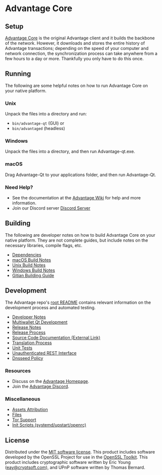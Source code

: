 Advantage Core
=============

Setup
---------------------
[Advantage Core](https://www.advantageblockchain.com/) is the original Advantage client and it builds the backbone of the network. However, it downloads and stores the entire history of Advantage transactions; depending on the speed of your computer and network connection, the synchronization process can take anywhere from a few hours to a day or more. Thankfully you only have to do this once.

Running
---------------------
The following are some helpful notes on how to run Advantage Core on your native platform.

### Unix

Unpack the files into a directory and run:

- `bin/advantage-qt` (GUI) or
- `bin/advantaged` (headless)

### Windows

Unpack the files into a directory, and then run Advantage-qt.exe.

### macOS

Drag Advantage-Qt to your applications folder, and then run Advantage-Qt.

### Need Help?

* See the documentation at the [Advantage Wiki](https://github.com/TheCodexBlockchain/Advantage/)
for help and more information.
* Join our Discord server [Discord Server](https://discord.gg/vCgKhFFeJt)

Building
---------------------
The following are developer notes on how to build Advantage Core on your native platform. They are not complete guides, but include notes on the necessary libraries, compile flags, etc.

- [Dependencies](dependencies.md)
- [macOS Build Notes](build-osx.md)
- [Unix Build Notes](build-unix.md)
- [Windows Build Notes](build-windows.md)
- [Gitian Building Guide](gitian-building.md)

Development
---------------------
The Advantage repo's [root README](/README.md) contains relevant information on the development process and automated testing.

- [Developer Notes](developer-notes.md)
- [Multiwallet Qt Development](multiwallet-qt.md)
- [Release Notes](release-notes.md)
- [Release Process](release-process.md)
- [Source Code Documentation (External Link)](https://github.com/TheCodexBlockchain/Advantage/)
- [Translation Process](translation_process.md)
- [Unit Tests](unit-tests.md)
- [Unauthenticated REST Interface](REST-interface.md)
- [Dnsseed Policy](dnsseed-policy.md)

### Resources
* Discuss on the [Advantage Homepage](https://www.advantageblockchain.com/).
* Join the [Advantage Discord](https://discord.gg/vCgKhFFeJt).

### Miscellaneous
- [Assets Attribution](assets-attribution.md)
- [Files](files.md)
- [Tor Support](tor.md)
- [Init Scripts (systemd/upstart/openrc)](init.md)

License
---------------------
Distributed under the [MIT software license](/COPYING).
This product includes software developed by the OpenSSL Project for use in the [OpenSSL Toolkit](https://www.openssl.org/). This product includes
cryptographic software written by Eric Young ([eay@cryptsoft.com](mailto:eay@cryptsoft.com)), and UPnP software written by Thomas Bernard.
